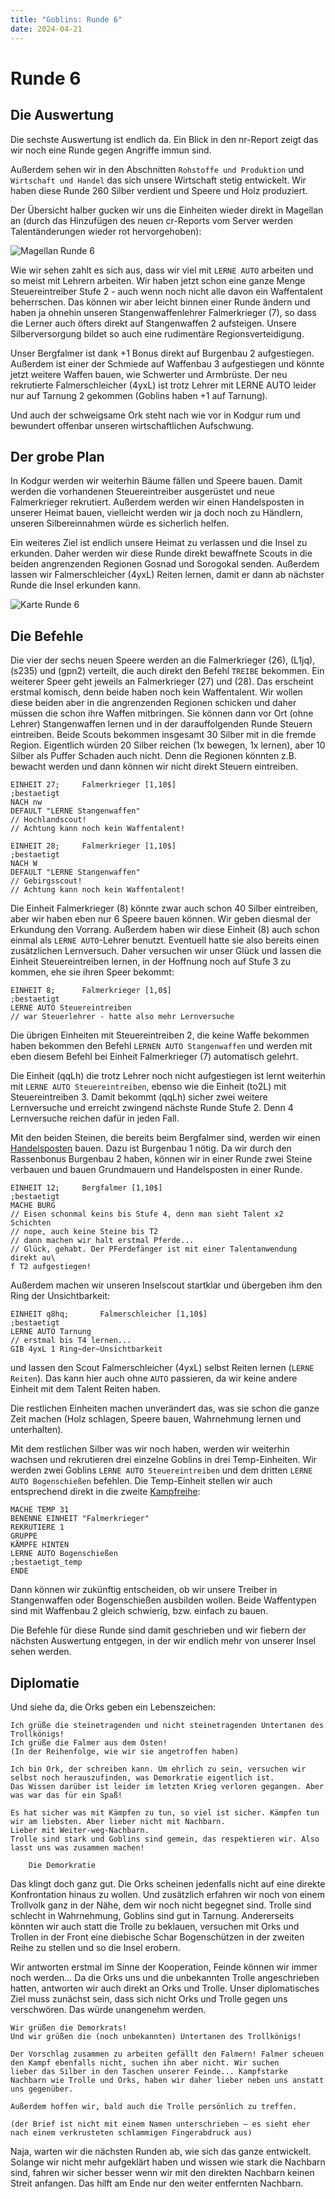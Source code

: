 ```yaml
---
title: "Goblins: Runde 6"
date: 2024-04-21
---
```

# Runde 6
## Die Auswertung
Die sechste Auswertung ist endlich da. Ein Blick in den nr-Report zeigt das wir noch eine Runde gegen Angriffe immun sind.

Außerdem sehen wir in den Abschnitten `Rohstoffe und Produktion` und `Wirtschaft und Handel` das sich unsere Wirtschaft stetig entwickelt. Wir haben diese Runde 260 Silber verdient und Speere und Holz produziert.

Der Übersicht halber gucken wir uns die Einheiten wieder direkt in Magellan an (durch das Hinzufügen des neuen cr-Reports vom Server werden Talentänderungen wieder rot hervorgehoben):

![Magellan Runde 6](./06_Magellan_Einheiten.png "Ansicht des Verzweigungsbaume aller Einheiten in Kodgur")

Wie wir sehen zahlt es sich aus, dass wir viel mit `LERNE AUTO` arbeiten und so meist mit Lehrern arbeiten. Wir haben jetzt schon eine ganze Menge Steuereintreiber Stufe 2 - auch wenn noch nicht alle davon ein Waffentalent beherrschen. Das können wir aber leicht binnen einer Runde ändern und haben ja ohnehin unseren Stangenwaffenlehrer Falmerkrieger (7), so dass die Lerner auch öfters direkt auf Stangenwaffen 2 aufsteigen. Unsere Silberversorgung bildet so auch eine rudimentäre Regionsverteidigung.

Unser Bergfalmer ist dank +1 Bonus direkt auf Burgenbau 2 aufgestiegen. Außerdem ist einer der Schmiede auf Waffenbau 3 aufgestiegen und könnte jetzt weitere Waffen bauen, wie Schwerter und Armbrüste. Der neu rekrutierte Falmerschleicher (4yxL) ist trotz Lehrer mit LERNE AUTO leider nur auf Tarnung 2 gekommen (Goblins haben +1 auf Tarnung). 

Und auch der schweigsame Ork steht nach wie vor in Kodgur rum und bewundert offenbar unseren wirtschaftlichen Aufschwung.

## Der grobe Plan
In Kodgur werden wir weiterhin Bäume fällen und Speere bauen. Damit werden die vorhandenen Steuereintreiber ausgerüstet und neue Falmerkrieger rekrutiert. Außerdem werden wir einen Handelsposten in unserer Heimat bauen, vielleicht werden wir ja doch noch zu Händlern, unseren Silbereinnahmen würde es sicherlich helfen.

Ein weiteres Ziel ist endlich unsere Heimat zu verlassen und die Insel zu erkunden. Daher werden wir diese Runde direkt bewaffnete Scouts in die beiden angrenzenden Regionen Gosnad und Sorogokal senden. Außerdem lassen wir Falmerschleicher (4yxL) Reiten lernen, damit er dann ab nächster Runde die Insel erkunden kann.

![Karte Runde 6](./06_Karte.png "Kodgur und Umland")

## Die Befehle

Die vier der sechs neuen Speere werden an die Falmerkrieger (26), (L1jq), (s235) und (gpn2) verteilt, die auch direkt den Befehl `TREIBE` bekommen. Ein weiterer Speer geht jeweils an Falmerkrieger (27) und (28). Das erscheint erstmal komisch, denn beide haben noch kein Waffentalent. Wir wollen diese beiden aber in die angrenzenden Regionen schicken und daher müssen die schon ihre Waffen mitbringen. Sie können dann vor Ort (ohne Lehrer) Stangenwaffen lernen und in der darauffolgenden Runde Steuern eintreiben. Beide Scouts bekommen insgesamt 30 Silber mit in die fremde Region. Eigentlich würden 20 Silber reichen (1x bewegen, 1x lernen), aber 10 Silber als Puffer Schaden auch nicht. Denn die Regionen könnten z.B. bewacht werden und dann können wir nicht direkt Steuern eintreiben.

    EINHEIT 27;		Falmerkrieger [1,10$]
    ;bestaetigt
    NACH nw
    DEFAULT "LERNE Stangenwaffen"
    // Hochlandscout!
    // Achtung kann noch kein Waffentalent!

    EINHEIT 28;		Falmerkrieger [1,10$]
    ;bestaetigt
    NACH W
    DEFAULT "LERNE Stangenwaffen"
    // Gebirgsscout!
    // Achtung kann noch kein Waffentalent!

Die Einheit Falmerkrieger (8) könnte zwar auch schon 40 Silber eintreiben, aber wir haben eben nur 6 Speere bauen können. Wir geben diesmal der Erkundung den Vorrang. Außerdem haben wir diese Einheit (8) auch schon einmal als `LERNE AUTO`-Lehrer benutzt. Eventuell hatte sie also bereits einen zusätzlichen Lernversuch. Daher versuchen wir unser Glück und lassen die Einheit Steuereintreiben lernen, in der Hoffnung noch auf Stufe 3 zu kommen, ehe sie ihren Speer bekommt: 

    EINHEIT 8;		Falmerkrieger [1,0$]
    ;bestaetigt
    LERNE AUTO Steuereintreiben
    // war Steuerlehrer - hatte also mehr Lernversuche

Die übrigen Einheiten mit Steuereintreiben 2, die keine Waffe bekommen haben bekommen den Befehl `LERNEN AUTO Stangenwaffen` und werden mit eben diesem Befehl bei Einheit Falmerkrieger (7) automatisch gelehrt.

Die Einheit (qqLh) die trotz Lehrer noch nicht aufgestiegen ist lernt weiterhin mit `LERNE AUTO Steuereintreiben`, ebenso wie die Einheit (to2L) mit Steuereintreiben 3. Damit bekommt (qqLh) sicher zwei weitere Lernversuche und erreicht zwingend nächste Runde Stufe 2. Denn 4 Lernversuche reichen dafür in jeden Fall.

Mit den beiden Steinen, die bereits beim Bergfalmer sind, werden wir einen [Handelsposten](https://wiki.eressea.de/index.php/Burg) bauen. Dazu ist Burgenbau 1 nötig. Da wir durch den Rassenbonus Burgenbau 2 haben, können wir in einer Runde zwei Steine verbauen und bauen Grundmauern und Handelsposten in einer Runde.

    EINHEIT 12;		Bergfalmer [1,10$]
    ;bestaetigt
    MACHE BURG 
    // Eisen schonmal keins bis Stufe 4, denn man sieht Talent x2 Schichten
    // nope, auch keine Steine bis T2
    // dann machen wir halt erstmal Pferde...
    // Glück, gehabt. Der PFerdefänger ist mit einer Talentanwendung direkt au\
    f T2 aufgestiegen!

Außerdem machen wir unseren Inselscout startklar und übergeben ihm den Ring der Unsichtbarkeit:

    EINHEIT q8hq;		Falmerschleicher [1,10$]
    ;bestaetigt
    LERNE AUTO Tarnung
    // erstmal bis T4 lernen...
    GIB 4yxL 1 Ring~der~Unsichtbarkeit

und lassen den Scout Falmerschleicher (4yxL) selbst Reiten lernen (`LERNE Reiten`). Das kann hier auch ohne `AUTO` passieren, da wir keine andere Einheit mit dem Talent Reiten haben. 

Die restlichen Einheiten machen unverändert das, was sie schon die ganze Zeit machen (Holz schlagen, Speere bauen, Wahrnehmung lernen und unterhalten).

Mit dem restlichen Silber was wir noch haben, werden wir weiterhin wachsen und rekrutieren drei einzelne Goblins in drei Temp-Einheiten. Wir werden zwei Goblins `LERNE AUTO Steuereintreiben` und dem dritten `LERNE AUTO Bogenschießen` befehlen. Die Temp-Einheit stellen wir auch entsprechend direkt in die zweite [Kampfreihe](https://wiki.eressea.de/index.php/Krieg#Kampfreihen):

    MACHE TEMP 31
    BENENNE EINHEIT "Falmerkrieger"
    REKRUTIERE 1
    GRUPPE
    KÄMPFE HINTEN
    LERNE AUTO Bogenschießen
    ;bestaetigt_temp
    ENDE

Dann können wir zukünftig entscheiden, ob wir unsere Treiber in Stangenwaffen oder Bogenschießen ausbilden wollen. Beide Waffentypen sind mit Waffenbau 2 gleich schwierig, bzw. einfach zu bauen. 

Die Befehle für diese Runde sind damit geschrieben und wir fiebern der nächsten Auswertung entgegen, in der wir endlich mehr von unserer Insel sehen werden.

## Diplomatie

Und siehe da, die Orks geben ein Lebenszeichen:

    Ich grüße die steinetragenden und nicht steinetragenden Untertanen des Trollkönigs!
    Ich grüße die Falmer aus dem Osten!
    (In der Reihenfolge, wie wir sie angetroffen haben)
    
    Ich bin Ork, der schreiben kann. Um ehrlich zu sein, versuchen wir selbst noch herauszufinden, was Demorkratie eigentlich ist. 
    Das Wissen darüber ist leider im letzten Krieg verloren gegangen. Aber was war das für ein Spaß!
    
    Es hat sicher was mit Kämpfen zu tun, so viel ist sicher. Kämpfen tun wir am liebsten. Aber lieber nicht mit Nachbarn. 
    Lieber mit Weiter-weg-Nachbarn.
    Trolle sind stark und Goblins sind gemein, das respektieren wir. Also lasst uns was zusammen machen!
    
    	Die Demorkratie

Das klingt doch ganz gut. Die Orks scheinen jedenfalls nicht auf eine direkte Konfrontation hinaus zu wollen. Und zusätzlich erfahren wir noch von einem Trollvolk ganz in der Nähe, dem wir noch nicht begegnet sind. Trolle sind schlecht in Wahrnehmung, Goblins sind gut in Tarnung. Andererseits könnten wir auch statt die Trolle zu beklauen, versuchen mit Orks und Trollen in der Front eine diebische Schar Bogenschützen in der zweiten Reihe zu stellen und so die Insel erobern. 

Wir antworten erstmal im Sinne der Kooperation, Feinde können wir immer noch werden... Da die Orks uns und die unbekannten Trolle angeschrieben hatten, antworten wir auch direkt an Orks und Trolle. Unser diplomatisches Ziel muss zunächst sein, dass sich nicht Orks und Trolle gegen uns verschwören. Das würde unangenehm werden.

    Wir grüßen die Demorkrats!
    Und wir grüßen die (noch unbekannten) Untertanen des Trollkönigs!
    
    Der Vorschlag zusammen zu arbeiten gefällt den Falmern! Falmer scheuen den Kampf ebenfalls nicht, suchen ihn aber nicht. Wir suchen 
    lieber das Silber in den Taschen unserer Feinde... Kampfstarke Nachbarn wie Trolle und Orks, haben wir daher lieber neben uns anstatt 
    uns gegenüber.
    
    Außerdem hoffen wir, bald auch die Trolle persönlich zu treffen.
    
    (der Brief ist nicht mit einem Namen unterschrieben – es sieht eher nach einem verkrusteten schlammigen Fingerabdruck aus)

Naja, warten wir die nächsten Runden ab, wie sich das ganze entwickelt. Solange wir nicht mehr aufgeklärt haben und wissen wie stark die Nachbarn sind, fahren wir sicher besser wenn wir mit den direkten Nachbarn keinen Streit anfangen. Das hilft am Ende nur den weiter entfernten Nachbarn.
